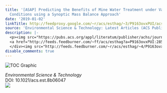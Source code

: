 ```yaml
---
title: '[ASAP] Predicting the Benefits of Mine Water Treatment under Varying Hydrological
  Conditions using a Synoptic Mass Balance Approach'
date: '2019-01-02'
linkTitle: http://feedproxy.google.com/~r/acs/esthag/~3/P9163ovxPUI/acs.est.8b06047
source: 'Environmental Science & Technology: Latest Articles (ACS Publications)'
description: |-
  <p><img src="https://pubs.acs.org/appl/literatum/publisher/achs/journals/content/esthag/0/esthag.ahead-of-print/acs.est.8b06047/20190102/images/medium/es-2018-06047c_0001.gif" alt="TOC Graphic"/></p><div><cite>Environmental Science & Technology</cite></div><div>DOI: 10.1021/acs.est.8b06047</div><div class="feedflare">
  <a href="http://feeds.feedburner.com/~ff/acs/esthag?a=P9163ovxPUI:285_z4JnHAg:yIl2AUoC8zA"><img src="http://feeds.feedburner.com/~ff/acs/esthag?d=yIl2AUoC8zA" border="0"></img></a>
  </div><img src="http://feeds.feedburner.com/~r/acs/esthag/~4/P9163ovxPUI" height="1" width="1" ...
disable_comments: true
---
```

<p><img src="https://pubs.acs.org/appl/literatum/publisher/achs/journals/content/esthag/0/esthag.ahead-of-print/acs.est.8b06047/20190102/images/medium/es-2018-06047c_0001.gif" alt="TOC Graphic"/></p><div><cite>Environmental Science & Technology</cite></div><div>DOI: 10.1021/acs.est.8b06047</div><div class="feedflare">
<a href="http://feeds.feedburner.com/~ff/acs/esthag?a=P9163ovxPUI:285_z4JnHAg:yIl2AUoC8zA"><img src="http://feeds.feedburner.com/~ff/acs/esthag?d=yIl2AUoC8zA" border="0"></img></a>
</div><img src="http://feeds.feedburner.com/~r/acs/esthag/~4/P9163ovxPUI" height="1" width="1" ...